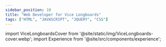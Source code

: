 ```yaml
---
sidebar_position: 10
title: "Web Developer for Vice Longboards"
tags: ["HTML", "JAVASCRIPT", "JQUERY", "CSS"]
---
```


import ViceLongboardsCover from '@site/static/img/ViceLongboards-cover.webp';
import Experience from '@site/src/components/experience';

<Experience title={frontMatter.title} cover={ViceLongboardsCover} />